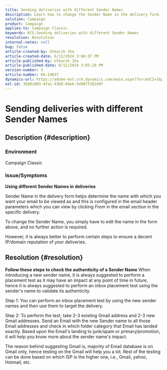 ```yaml
---
title: Sending deliveries with different Sender Names
description: Learn how to change the Sender Name in the delivery form.
solution: Campaign
product: Campaign
applies-to: Campaign Classic
keywords: KCS,Sending deliveries with different Sender Names
resolution: Resolution
internal-notes: null
bug: false
article-created-by: Utkarsh Jha
article-created-date: 6/12/2024 3:04:37 PM
article-published-by: Utkarsh Jha
article-published-date: 6/12/2024 3:05:29 PM
version-number: 5
article-number: KA-14837
dynamics-url: https://adobe-ent.crm.dynamics.com/main.aspx?forceUCI=1&pagetype=entityrecord&etn=knowledgearticle&id=5b729512-cd28-ef11-840a-00224808decd
exl-id: 3b99c803-4fa1-43b8-84eb-5d907f382d9f
---
```

# Sending deliveries with different Sender Names

## Description {#description}


### <b>Environment</b><b> </b>

Campaign Classic



### <b>Issue/Symptoms</b>

<b>Using different Sender Names in deliveries</b>

Sender Name in the delivery form helps determine the name with which you want your email to be viewed as and this is configured in the email header parameters which you can view by clicking *From* in the email section in the specific delivery.

To change the Sender Name, you simply have to edit the name in the form above, and no further action is required.

However, it is always better to perform certain steps to ensure a decent IP/domain reputation of your deliveries.






## Resolution {#resolution}

<b>Follow these steps to check the authenticity of a Sender Name</b>
When introducing a new sender name, it is always suggested to perform a placement test as it may have an impact at any point of time in future, hence it is always suggested to perform an inbox placement test using the sender's name to validate its authenticity.

Step 1: You can perform an inbox placement test by using the new sender names and then use them to target the delivery.

Step 2: To perform the test, take 2-3 existing Gmail address and 2-3 new Gmail addresses. Send an Email with the new Sender name to all those Email addresses and check in which folder category that Email has landed exactly. Based upon the Email's landing to junk/spam or primary/promotion, it will help you know more about the sender name's impact.

The reason behind suggesting Gmail is, majority of Email database is on Gmail only, hence testing on the Gmail will help you a lot. Rest of the testing can be done based on which ISP is the higher one, i.e., Gmail, yahoo, Hotmail, etc.
